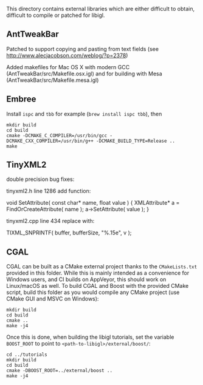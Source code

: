 This directory contains external libraries which are either difficult to
obtain, difficult to compile or patched for libigl.

## AntTweakBar

Patched to support copying and pasting from text fields (see
http://www.alecjacobson.com/weblog/?p=2378)

Added makefiles for Mac OS X with modern GCC (AntTweakBar/src/Makefile.osx.igl)
and for building with Mesa (AntTweakBar/src/Makefile.mesa.igl)


## Embree

Install `ispc`  and `tbb` for example (`brew install ispc tbb`),
then

    mkdir build
    cd build
    cmake -DCMAKE_C_COMPILER=/usr/bin/gcc -DCMAKE_CXX_COMPILER=/usr/bin/g++ -DCMAKE_BUILD_TYPE=Release ..
    make

## TinyXML2

double precision bug fixes:

tinyxml2.h line 1286 add function:

void SetAttribute( const char* name, float value ) {
	XMLAttribute* a = FindOrCreateAttribute( name );
	a->SetAttribute( value );
}

tinyxml2.cpp line 434 replace with:

TIXML_SNPRINTF( buffer, bufferSize, "%.15e", v );

## CGAL

CGAL can be built as a CMake external project thanks to the `CMakeLists.txt` provided in this folder. While this is mainly intended as a convenience for Windows users, and CI builds on AppVeyor, this should work on Linux/macOS as well. To build CGAL and Boost with the provided CMake script, build this folder as you would compile any CMake project (use CMake GUI and MSVC on Windows):

```
mkdir build
cd build
cmake ..
make -j4
```

Once this is done, when building the libigl tutorials, set the variable `BOOST_ROOT` to point to `<path-to-libigl>/external/boost/`:

```
cd ../tutorials
mkdir build
cd build
cmake -DBOOST_ROOT=../external/boost ..
make -j4
```